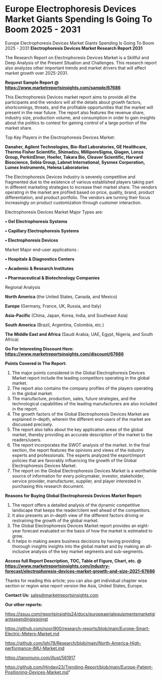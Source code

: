 # Europe Electrophoresis Devices Market Giants Spending Is Going To Boom 2025 - 2031
Europe Electrophoresis Devices Market Giants Spending Is Going To Boom 2025 - 2031
<strong>Electrophoresis Devices Market Research Report 2031</strong>

The Research Report on Electrophoresis Devices Market is a Skillful and Deep Analysis of the Present Situation and Challenges. This research report also analyzes other important trends and market drivers that will affect market growth over 2025-2031.

<strong>Request Sample Report @ <a href=https://www.marketreportsinsights.com/sample/67686>https://www.marketreportsinsights.com/sample/67686</a></strong>

This Electrophoresis Devices market report aims to provide all the participants and the vendors will all the details about growth factors, shortcomings, threats, and the profitable opportunities that the market will present in the near future. The report also features the revenue share, industry size, production volume, and consumption in order to gain insights about the politics to contest for gaining control of a large portion of the market share.

Top Key Players in the Electrophoresis Devices Market:

<strong>Danaher, Agilent Technologies, Bio-Rad Laboratories, GE Healthcare, Thermo Fisher Scientific, Shimadzu, MilliporeSigma, Qiagen, Lonza Group, PerkinElmer, Hoefer, Takara Bio, Cleaver Scientific, Harvard Bioscience, Sebia Group, Labnet International, Sysmex Corporation, Lumex Instruments, Helena Laboratories</strong>

The Electrophoresis Devices Industry is severely competitive and fragmented due to the existence of various established players taking part in different marketing strategies to increase their market share. The vendors operating in the market are profiled based on price, quality, brand, product differentiation, and product portfolio. The vendors are turning their focus increasingly on product customization through customer interaction.

Electrophoresis Devices Market Major Types are:

<strong>• Gel Electrophoresis Systems

• Capillary Electrophoresis Systems

• Electrophoresis Devices</strong>

Market Major end-user applications :

<strong>• Hospitals & Diagnostics Centers

• Academic & Research Institutes

• Pharmaceutical & Biotechnology Companies</strong>

Regional Analysis

</u><strong><b>North America</b></strong> (the United States, Canada, and Mexico)

<strong><b>Europe </b></strong>(Germany, France, UK, Russia, and Italy)

<strong><b>Asia-Pacific</b></strong> (China, Japan, Korea, India, and Southeast Asia)

<strong><b>South America</b></strong> (Brazil, Argentina, Colombia, etc.)

<strong><b>The Middle East and Africa</b></strong> (Saudi Arabia, UAE, Egypt, Nigeria, and South Africa)

<strong>Go For Interesting Discount Here: <a href=https://www.marketreportsinsights.com/discount/67686>https://www.marketreportsinsights.com/discount/67686</a></strong>

<strong>Points Covered in The Report:</strong>
<ol>
  <li>The major points considered in the Global Electrophoresis Devices Market report include the leading competitors operating in the global market.</li>
  <li>The report also contains the company profiles of the players operating in the global market.</li>
  <li>The manufacture, production, sales, future strategies, and the technological capabilities of the leading manufacturers are also included in the report.</li>
  <li>The growth factors of the Global Electrophoresis Devices Market are explained in-depth, wherein the different end-users of the market are discussed precisely.</li>
  <li>The report also talks about the key application areas of the global market, thereby providing an accurate description of the market to the readers/users.</li>
  <li>The report incorporates the SWOT analysis of the market. In the final section, the report features the opinions and views of the industry experts and professionals. The experts analyzed the export/import policies that are favorably influencing the growth of the Global Electrophoresis Devices Market.</li>
  <li>The report on the Global Electrophoresis Devices Market is a worthwhile source of information for every policymaker, investor, stakeholder, service provider, manufacturer, supplier, and player interested in purchasing this research document.</li>
</ol>
<strong>Reasons for Buying Global Electrophoresis Devices Market Report:</strong>

<ol>
  <li>The report offers a detailed analysis of the dynamic competitive landscape that keeps the reader/client well ahead of the competitors.</li>
  <li>It also presents an in-depth view of the different factors driving or restraining the growth of the global market.</li>
  <li>The Global Electrophoresis Devices Market report provides an eight-year forecast evaluated on the basis of how the market is estimated to grow.</li>
  <li>It helps in making aware business decisions by having providing thorough insights insights into the global market and by making an all-inclusive analysis of the key market segments and sub-segments.</li>
</ol>
<strong>Access full Report Description, TOC, Table of Figure, Chart, etc. @ <a href=https://www.marketreportsinsights.com/industry-forecast/electrophoresis-devices-market-growth-and-size-2021-67686>https://www.marketreportsinsights.com/industry-forecast/electrophoresis-devices-market-growth-and-size-2021-67686</a></strong>


Thanks for reading this article; you can also get individual chapter wise section or region wise report version like Asia, United States, Europe.

<strong>Contact Us:</strong>
sales@marketreportsinsights.com

<strong>Our other reports:</strong>

<a href=https://issuu.com/reportsinsights24/docs/europeaerialequipmentsmarketgiantsspendingisgoingt>https://issuu.com/reportsinsights24/docs/europeaerialequipmentsmarketgiantsspendingisgoingt</a>

<a href=https://github.com/noori900/research-reports/blob/main/Europe-Smart-Electric-Meters-Market.md>https://github.com/noori900/research-reports/blob/main/Europe-Smart-Electric-Meters-Market.md</a>

<a href=https://github.com/Ishi78/Research/blob/main/North-America-High-performance-IMU-Market.md>https://github.com/Ishi78/Research/blob/main/North-America-High-performance-IMU-Market.md</a>

<a href=https://tanomuno.com/illust/561917>https://tanomuno.com/illust/561917</a>

<a href=https://github.com/Hindavi23/Trending-Report/blob/main/Europe-Patient-Positioning-Devices-Market.md>https://github.com/Hindavi23/Trending-Report/blob/main/Europe-Patient-Positioning-Devices-Market.md</a>"
